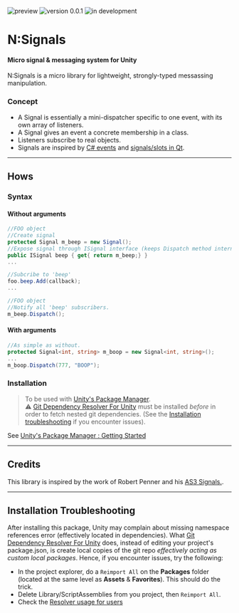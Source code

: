 ![preview](https://img.shields.io/badge/preview-orange.svg)
![version 0.0.1](https://img.shields.io/badge/version-0.0.1-blue.svg)
![in development](https://img.shields.io/badge/status-in%20development-blue.svg)

# N:Signals
#### Micro signal & messaging system for Unity

N:Signals is a micro library for lightweight, strongly-typed messassing manipulation.

### Concept

- A Signal is essentially a mini-dispatcher specific to one event, with its own array of listeners.
- A Signal gives an event a concrete membership in a class.
- Listeners subscribe to real objects.
- Signals are inspired by [C# events](https://en.wikipedia.org/wiki/C_Sharp_syntax#Events) and [signals/slots in Qt](https://en.wikipedia.org/wiki/Signals_and_slots).

---
## Hows

### Syntax
#### Without arguments

```C#
//FOO object
//Create signal
protected Signal m_beep = new Signal();
//Expose signal through ISignal interface (keeps Dispatch method internal)
public ISignal beep { get{ return m_beep;} }
...

//Subcribe to 'beep'
foo.beep.Add(callback);
...

//FOO object
//Notify all 'beep' subscribers.
m_beep.Dispatch();
```

#### With arguments

```C#
//As simple as without.
protected Signal<int, string> m_boop = new Signal<int, string>();
...
m_boop.Dispatch(777, "BOOP");
```

### Installation
> To be used with [Unity's Package Manager](https://docs.unity3d.com/Manual/upm-ui-giturl.html).  
> ⚠ [Git Dependency Resolver For Unity](https://github.com/mob-sakai/GitDependencyResolverForUnity) must be installed *before* in order to fetch nested git dependencies. (See the [Installation troubleshooting](#installation-troubleshooting) if you encounter issues).  

See [Unity's Package Manager : Getting Started](https://docs.unity3d.com/Manual/upm-parts.html)

---
## Credits

This library is inspired by the work of Robert Penner and his [AS3 Signals.](https://github.com/robertpenner/as3-signals).

---
## Installation Troubleshooting

After installing this package, Unity may complain about missing namespace references error (effectively located in dependencies). What [Git Dependency Resolver For Unity](https://github.com/mob-sakai/GitDependencyResolverForUnity) does, instead of editing your project's package.json, is create local copies of the git repo *effectively acting as custom local packages*.
Hence, if you encounter issues, try the following:
- In the project explorer, do a ```Reimport All``` on the **Packages** folder (located at the same level as **Assets** & **Favorites**). This should do the trick.
- Delete Library/ScriptAssemblies from you project, then ```Reimport All```.
- Check the [Resolver usage for users](https://github.com/mob-sakai/GitDependencyResolverForUnity#usage)
